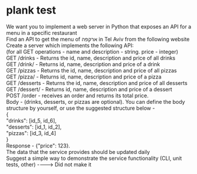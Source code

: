 
# plank test

We want you to implement a web server in Python that exposes an API for a menu in a specific restaurant<br />
Find an API to get the menu of ארקפה in Tel Aviv from the following website<br />
Create a server which implements the following API:<br />
(for all GET operations - name and description - string. price - integer)<br />
GET /drinks - Returns the id, name, description and price of all drinks<br />
GET /drink/<id> - Returns id, name, description and price of a drink<br />
GET /pizzas - Returns the id, name, description and price of all pizzas<br />
GET /pizza/<id> - Returns id, name, description and price of a pizza<br />
GET /desserts - Returns the id, name, description and price of all desserts<br />
GET /dessert/<id> - Returns id, name, description and price of a dessert<br />
POST /order - receives an order and returns its total price.<br />
Body - (drinks, desserts, or pizzas are optional). You can define the body structure by yourself, or use the suggested structure below -<br />
{<br />
    "drinks": [id_5, id_6],<br />
    "desserts": [id_1, id_2],<br />
    "pizzas": [id_3, id_4]<br />
}<br />
Response - {"price": 123}.<br />
The data that the service provides should be updated daily<br />
Suggest a simple way to demonstrate the service functionality (CLI, unit tests, other) ----> Did not make it <br />
